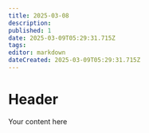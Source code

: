 ```yaml
---
title: 2025-03-08
description: 
published: 1
date: 2025-03-09T05:29:31.715Z
tags: 
editor: markdown
dateCreated: 2025-03-09T05:29:31.715Z
---
```


# Header
Your content here